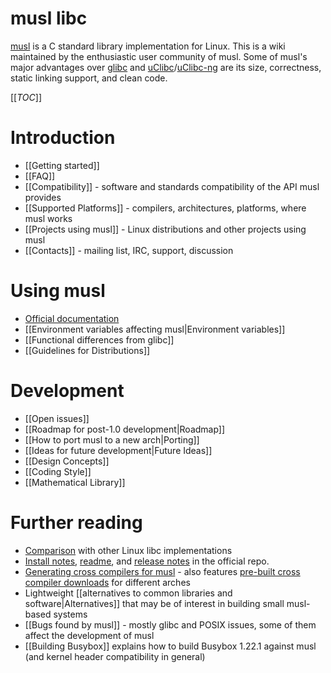 # musl libc

[musl] is a C standard library implementation for Linux. This is a wiki
maintained by the enthusiastic user community of musl. Some of musl's major
advantages over [glibc] and [uClibc]/[uClibc-ng] are its size, correctness, static linking
support, and clean code.

[[_TOC_]]

# Introduction

- [[Getting started]]
- [[FAQ]]
- [[Compatibility]] - software and standards compatibility of the API musl
  provides
- [[Supported Platforms]] - compilers, architectures, platforms, where musl works
- [[Projects using musl]] - Linux distributions and other projects using musl
- [[Contacts]] - mailing list, IRC, support, discussion

# Using musl

- [Official documentation]
- [[Environment variables affecting musl|Environment variables]]
- [[Functional differences from glibc]]
- [[Guidelines for Distributions]]

# Development

- [[Open issues]]
- [[Roadmap for post-1.0 development|Roadmap]]
- [[How to port musl to a new arch|Porting]]
- [[Ideas for future development|Future Ideas]]
- [[Design Concepts]]
- [[Coding Style]]
- [[Mathematical Library]]

# Further reading

- [Comparison] with other Linux libc implementations
- [Install notes], [readme], and [release notes] in the official repo.
- [Generating cross compilers for musl][generating-cross] - also features
  [pre-built cross compiler downloads][pre-built-cross] for different arches
- Lightweight [[alternatives to common libraries and software|Alternatives]]
  that may be of interest in building small musl-based systems
- [[Bugs found by musl]] - mostly glibc and POSIX issues, some of them affect the
  development of musl
- [[Building Busybox]] explains how to build Busybox 1.22.1 against musl (and
  kernel header compatibility in general)

[musl]: https://www.musl-libc.org/
[glibc]: https://www.gnu.org/software/libc/
[uClibc]: http://www.uclibc.org/
[uClibc-ng]: http://uclibc-ng.org/
[Official documentation]: https://www.musl-libc.org/manual.html
[Comparison]: https://www.etalabs.net/compare_libcs.html
[Install notes]: https://git.musl-libc.org/cgit/musl/tree/INSTALL
[README]: https://git.musl-libc.org/cgit/musl/tree/README
[release notes]: https://git.musl-libc.org/cgit/musl/tree/WHATSNEW
[generating-cross]: https://bitbucket.org/GregorR/musl-cross
[pre-built-cross]: http://musl.codu.org/

